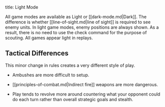 title: Light Mode

All game modes are available as Light or [[dark-mode.md|Dark]].  The difference is whether [[line-of-sight.md|line of sight]] is required to see enemy units.  In light game modes, enemy positions are always shown. As a result, there is no need to use the check command for the purpose of scouting. All games appear light in replays.

## <span class="mw-headline" id="Tactical_Differences"> Tactical Differences </span>

This minor change in rules creates a very different style of play.

*   Ambushes are more difficult to setup.

*   [[principles-of-combat.md|Indirect fire]] weapons are more dangerous.

*   Play tends to revolve more around countering what your opponent could do each turn rather than overall strategic goals and stealth.

<!-- 
NewPP limit report
Preprocessor node count: 3/1000000
Post‐expand include size: 0/2097152 bytes
Template argument size: 0/2097152 bytes
Expensive parser function count: 0/100
-->

<!-- Saved in parser cache with key fs_error420_com:pcache:idhash:130-0!*!0!*!*!*!* and timestamp 20140722210541 -->